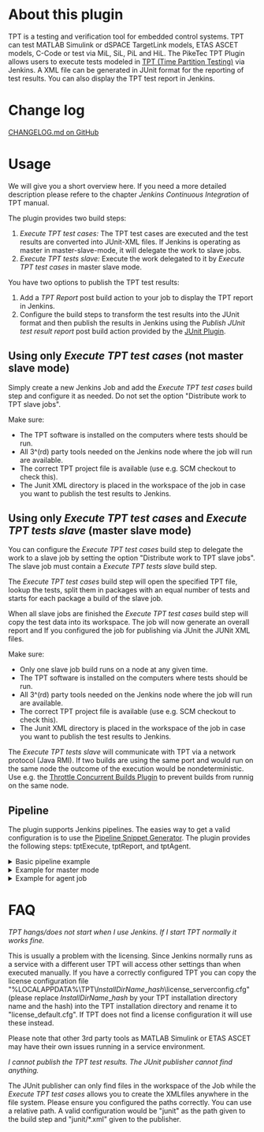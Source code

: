 ﻿# About this plugin

TPT is a testing and verification tool for embedded control systems. TPT
can test MATLAB Simulink or dSPACE TargetLink models, ETAS ASCET models,
C-Code or test via MiL, SiL, PiL and HiL. The PikeTec TPT Plugin allows
users to execute tests modeled in [TPT (Time Partition
Testing)](https://piketec.com/tpt/) via Jenkins. A XML file
can be generated in JUnit format for the reporting of test results. You
can also display the TPT test report in Jenkins.  

# Change log
[CHANGELOG.md on GitHub](https://github.com/jenkinsci/piketec-tpt-plugin/blob/master/CHANGELOG.md)

# Usage

We will give you a short overview here. If you need a more detailed
description please refere to the chapter *Jenkins Continuous
Integration* of TPT manual.

The plugin provides two build steps:

1.  *Execute TPT test cases:* The TPT test cases are executed and the
    test results are converted into JUnit-XML files. If Jenkins is
    operating as master in master-slave-mode, it will delegate the work
    to slave jobs.
2.  *Execute TPT tests slave:* Execute the work delegated to it by
    *Execute TPT test cases* in master slave mode.

You have two options to publish the TPT test results:

1.  Add a *TPT Report* post build action to your job to display the TPT
    report in Jenkins.
2.  Configure the build steps to transform the test results into the
    JUnit format and then publish the results in Jenkins using the
    *Publish JUnit test result report* post build action provided by the
    [JUnit
    Plugin](https://plugins.jenkins.io/junit/).

## Using only *Execute TPT test cases* (not master slave mode)

Simply create a new Jenkins Job and add the *Execute TPT test cases*
build step and configure it as needed. Do not set the option "Distribute
work to TPT slave jobs".

Make sure:

-   The TPT software is installed on the computers where tests should be
    run.
-   All 3^(rd) party tools needed on the Jenkins node where the job will
    run are available.
-   The correct TPT project file is available (use e.g. SCM checkout to
    check this).
-   The Junit XML directory is placed in the workspace of the job in
    case you want to publish the test results to Jenkins.

## Using only *Execute TPT test cases* and *Execute TPT tests slave* (master slave mode)

You can configure the *Execute TPT test cases* build step to delegate
the work to a slave job by setting the option "Distribute work to TPT
slave jobs". The slave job must contain a *Execute TPT tests slave*
build step.

The *Execute TPT test cases* build step will open the specified TPT
file, lookup the tests, split them in packages with an equal number of
tests and starts for each package a build of the slave job.

When all slave jobs are finished the *Execute TPT test cases* build step
will copy the test data into its workspace. The job will now generate an
overall report and If you configured the job for publishing via JUnit
the JUNit XML files.

Make sure:

-   Only one slave job build runs on a node at any given time.
-   The TPT software is installed on the computers where tests should be
    run.
-   All 3^(rd) party tools needed on the Jenkins node where the job will
    run are available.
-   The correct TPT project file is available (use e.g. SCM checkout to
    check this).
-   The Junit XML directory is placed in the workspace of the job in
    case you want to publish the test results to Jenkins.

The *Execute TPT tests slave* will communicate with TPT via a network
protocol (Java RMI). If two builds are using the same port and would run
on the same node the outcome of the execution would be nondeterministic.
Use e.g. the [Throttle Concurrent Builds
Plugin](https://plugins.jenkins.io/throttle-concurrents/)
to prevent builds from runnig on the same node.

## Pipeline
The plugin supports Jenkins pipelines. The easies way to get a valid configuration is to use the [Pipeline Snippet Generator](https://www.jenkins.io/doc/book/pipeline/getting-started/#snippet-generator). The plugin provides the following steps: tptExecute, tptReport, and tptAgent.

<details>
    <summary>Basic pipeline example</summary>

```groovy
node('windows') {
    stage('Execute TPT') {
        tptExecute
            enableJunit: true,
            exePaths: "${PathToTPT}\\tpt.exe",
            jUnitreport: 'junit',
            executionConfiguration: [tptConfig(configuration: 'Lights Control FUSION',
                    id: 'example1',
                    tptFile: 'C:\\tools\\tpt\\examples\\04 Test Assessments - 01 GUI Assessments.tpt')]
    }
    stage('Publish') {
        junit 'junit/*.xml'
        tptReport()
    }
}
```
</details>
<details>
    <summary>Example for master mode</summary>

```groovy
node('windows') {
    stage('Execute TPT') {
        tptExecute enableJunit: true,
            exePaths: "${PathToTPT}\\tpt.exe",
            executionConfiguration: [tptConfig(configuration: 'Lights Control FUSION',
                id: 'aaa',
                tptFile: 'C:\\temp\\examples\\04 Test Assessments - 01 GUI Assessments.tpt')],
            isTptMaster: true,
            jUnitreport: 'junit',
            slaveJob: 'agentJob', // see "Example for agent job"
            slaveJobCount: '2'
    }
    stage('Publish') {
        junit 'junit/*.xml'
        tptReport()
    }
}
```
</details>
<details>
    <summary>Example for agent job</summary>

```groovy
node('windows') {
    stage('Execute TPT') {
        tptAgent exePaths: "${PathToTPT}\\tpt.exe", tptBindingName: 'TptApi2', tptPort: '1098'
    }
}
```
</details>

# FAQ

*TPT hangs/does not start when I use Jenkins. If I start TPT normally it
works fine.*

This is usually a problem with the licensing. Since Jenkins normally
runs as a service with a different user TPT will access other settings
than when executed manually. If you have a correctly configured TPT you
can copy the license configuration file
"%LOCALAPPDATA%\\TPT\\$InstallDirName\_hash$\\license\_serverconfig.cfg"
(please replace $InstallDirName\_hash$ by your TPT installation
directory name and the hash) into the TPT installation directory and
rename it to "license\_default.cfg". If TPT does not find a license
configuration it will use these instead.

Please note that other 3rd party tools as MATLAB Simulink or ETAS ASCET
may have their own issues running in a service environment.

  

*I cannot publish the TPT test results. The JUnit publisher cannot find
anything.*

The JUnit publisher can only find files in the workspace of the Job
while the *Execute TPT test cases* allows you to create the XMLfiles
anywhere in the file system. Please ensure you configured the paths
correctly. You can use a relative path. A valid configuration would be
"junit" as the path given to the build step and "junit/\*.xml" given to
the publisher.
